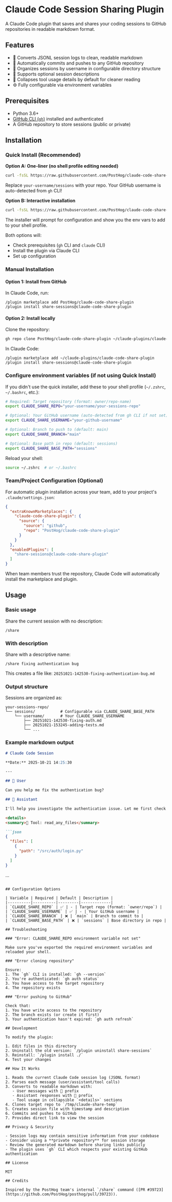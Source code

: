 # Claude Code Session Sharing Plugin

A Claude Code plugin that saves and shares your coding sessions to GitHub repositories in readable markdown format.

## Features

- 📝 Converts JSONL session logs to clean, readable markdown
- 🔄 Automatically commits and pushes to any GitHub repository
- 👤 Organizes sessions by username in configurable directory structure
- 🎯 Supports optional session descriptions
- 🔧 Collapses tool usage details by default for cleaner reading
- ⚙️ Fully configurable via environment variables

## Prerequisites

- Python 3.6+
- [GitHub CLI (`gh`)](https://cli.github.com/) installed and authenticated
- A GitHub repository to store sessions (public or private)

## Installation

### Quick Install (Recommended)

**Option A: One-liner (no shell profile editing needed)**

```bash
curl -fsSL https://raw.githubusercontent.com/PostHog/claude-code-share-plugin/main/install.sh | bash -s your-username/sessions
```

Replace `your-username/sessions` with your repo. Your GitHub username is auto-detected from `gh` CLI!

**Option B: Interactive installation**

```bash
curl -fsSL https://raw.githubusercontent.com/PostHog/claude-code-share-plugin/main/install.sh | bash
```

The installer will prompt for configuration and show you the env vars to add to your shell profile.

Both options will:
- Check prerequisites (`gh` CLI and `claude` CLI)
- Install the plugin via Claude CLI
- Set up configuration

### Manual Installation

#### Option 1: Install from GitHub

In Claude Code, run:

```
/plugin marketplace add PostHog/claude-code-share-plugin
/plugin install share-sessions@claude-code-share-plugin
```

#### Option 2: Install locally

Clone the repository:

```bash
gh repo clone PostHog/claude-code-share-plugin ~/claude-plugins/claude-code-share-plugin
```

In Claude Code:

```
/plugin marketplace add ~/claude-plugins/claude-code-share-plugin
/plugin install share-sessions@claude-code-share-plugin
```

### Configure environment variables (if not using Quick Install)

If you didn't use the quick installer, add these to your shell profile (`~/.zshrc`, `~/.bashrc`, etc.):

```bash
# Required: Target repository (format: owner/repo-name)
export CLAUDE_SHARE_REPO="your-username/your-sessions-repo"

# Optional: Your GitHub username (auto-detected from gh CLI if not set)
export CLAUDE_SHARE_USERNAME="your-github-username"

# Optional: Branch to push to (default: main)
export CLAUDE_SHARE_BRANCH="main"

# Optional: Base path in repo (default: sessions)
export CLAUDE_SHARE_BASE_PATH="sessions"
```

Reload your shell:

```bash
source ~/.zshrc  # or ~/.bashrc
```

### Team/Project Configuration (Optional)

For automatic plugin installation across your team, add to your project's `.claude/settings.json`:

```json
{
  "extraKnownMarketplaces": {
    "claude-code-share-plugin": {
      "source": {
        "source": "github",
        "repo": "PostHog/claude-code-share-plugin"
      }
    }
  },
  "enabledPlugins": [
    "share-sessions@claude-code-share-plugin"
  ]
}
```

When team members trust the repository, Claude Code will automatically install the marketplace and plugin.

## Usage

### Basic usage

Share the current session with no description:

```
/share
```

### With description

Share with a descriptive name:

```
/share fixing authentication bug
```

This creates a file like: `20251021-142530-fixing-authentication-bug.md`

### Output structure

Sessions are organized as:

```
your-sessions-repo/
└── sessions/           # Configurable via CLAUDE_SHARE_BASE_PATH
    └── username/       # Your CLAUDE_SHARE_USERNAME
        ├── 20251021-142530-fixing-auth.md
        ├── 20251021-153245-adding-tests.md
        └── ...
```

### Example markdown output

```markdown
# Claude Code Session

**Date:** 2025-10-21 14:25:30

---

## 👤 User

Can you help me fix the authentication bug?

## 🤖 Assistant

I'll help you investigate the authentication issue. Let me first check the relevant files.

<details>
<summary>🔧 Tool: read_any_files</summary>

```json
{
  "files": [
    {
      "path": "/src/auth/login.py"
    }
  ]
}
```
</details>

...
```

## Configuration Options

| Variable | Required | Default | Description |
|----------|----------|---------|-------------|
| `CLAUDE_SHARE_REPO` | ✅ | - | Target repo (format: `owner/repo`) |
| `CLAUDE_SHARE_USERNAME` | ✅ | - | Your GitHub username |
| `CLAUDE_SHARE_BRANCH` | ❌ | `main` | Branch to commit to |
| `CLAUDE_SHARE_BASE_PATH` | ❌ | `sessions` | Base directory in repo |

## Troubleshooting

### "Error: CLAUDE_SHARE_REPO environment variable not set"

Make sure you've exported the required environment variables and reloaded your shell.

### "Error cloning repository"

Ensure:
1. The `gh` CLI is installed: `gh --version`
2. You're authenticated: `gh auth status`
3. You have access to the target repository
4. The repository exists

### "Error pushing to GitHub"

Check that:
1. You have write access to the repository
2. The branch exists (or create it first)
3. Your authentication hasn't expired: `gh auth refresh`

## Development

To modify the plugin:

1. Edit files in this directory
2. Uninstall the old version: `/plugin uninstall share-sessions`
3. Reinstall: `/plugin install ./`
4. Test your changes

## How It Works

1. Reads the current Claude Code session log (JSONL format)
2. Parses each message (user/assistant/tool calls)
3. Converts to readable markdown with:
   - User messages with 👤 prefix
   - Assistant responses with 🤖 prefix
   - Tool usage in collapsible `<details>` sections
4. Clones target repo to `/tmp/claude-share-temp`
5. Creates session file with timestamp and description
6. Commits and pushes to GitHub
7. Provides direct link to view the session

## Privacy & Security

- Session logs may contain sensitive information from your codebase
- Consider using a **private repository** for session storage
- Review the generated markdown before sharing links publicly
- The plugin uses `gh` CLI which respects your existing GitHub authentication

## License

MIT

## Credits

Inspired by the PostHog team's internal `/share` command ([PR #39723](https://github.com/PostHog/posthog/pull/39723)).
